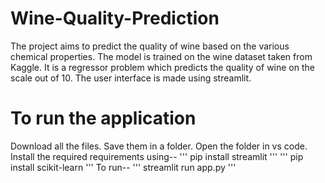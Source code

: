 # Wine-Quality-Prediction

The project aims to predict the quality of wine based on the various chemical properties. The model is trained on the wine dataset taken from Kaggle. It is a regressor problem which predicts the quality of wine on the scale out of 10. The user interface is made using streamlit.

# To run the application
Download all the files. Save them in a folder. Open the folder in vs code.
Install the required requirements using--
'''
pip install streamlit
'''
'''
pip install scikit-learn
'''
To run--
'''
streamlit run app.py
'''
